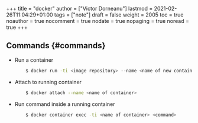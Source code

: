 +++
title = "docker"
author = ["Victor Dorneanu"]
lastmod = 2021-02-26T11:04:29+01:00
tags = ["note"]
draft = false
weight = 2005
toc = true
noauthor = true
nocomment = true
nodate = true
nopaging = true
noread = true
+++

## Commands {#commands}

-   Run a container

    ```sh
        $ docker run -ti <image repository> --name <name of new container>
    ```
-   Attach to running container

    ```sh
        $ docker attach --name <name of container>
    ```
-   Run command inside a running container

    ```sh
        $ docker container exec -ti <name of container> <command>
    ```
